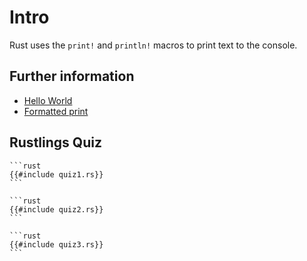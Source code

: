 # Intro

Rust uses the `print!` and `println!` macros to print text to the console.

## Further information

- [Hello World](https://doc.rust-lang.org/rust-by-example/hello.html)
- [Formatted print](https://doc.rust-lang.org/rust-by-example/hello/print.html)

## Rustlings Quiz

~~~admonish note title="quiz1" collapsible=true
```rust
{{#include quiz1.rs}}
```
~~~

~~~admonish note title="quiz2" collapsible=true
```rust
{{#include quiz2.rs}}
```
~~~

~~~admonish note title="quiz3" collapsible=true
```rust
{{#include quiz3.rs}}
```
~~~
